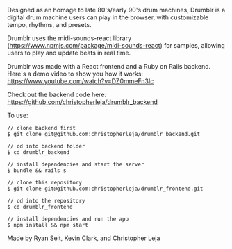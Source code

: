 Designed as an homage to late 80's/early 90's drum machines, Drumblr is a digital drum machine users can play in the browser, with customizable tempo, rhythms, and presets.

Drumblr uses the midi-sounds-react library (https://www.npmjs.com/package/midi-sounds-react) for samples, allowing users to play and update beats in real time.

Drumblr was made with a React frontend and a Ruby on Rails backend. Here's a demo video to show you how it works: https://www.youtube.com/watch?v=DZ0mmeFn3Ic

Check out the backend code here: https://github.com/christopherleja/drumblr_backend

To use:

```
// clone backend first
$ git clone git@github.com:christopherleja/drumblr_backend.git

// cd into backend folder
$ cd drumblr_backend

// install dependencies and start the server
$ bundle && rails s

// clone this repository
$ git clone git@github.com:christopherleja/drumblr_frontend.git 

// cd into the repository
$ cd drumblr_frontend

// install dependencies and run the app
$ npm install && npm start
```

Made by Ryan Seit, Kevin Clark, and Christopher Leja
